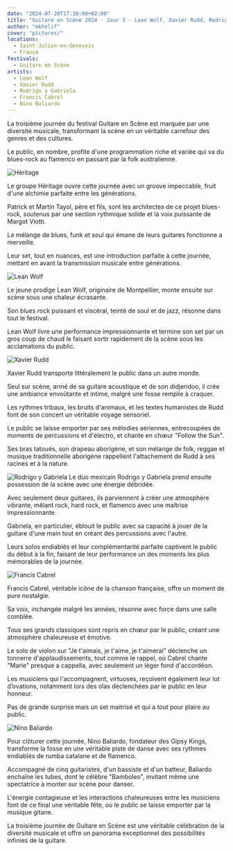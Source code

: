 ```yaml
---
date: "2024-07-20T17:30:00+02:00"
title: "Guitare en Scène 2024 - Jour 3 - Lean Wolf, Xavier Rudd, Rodrigo y Gabriela, Francis Cabrel, Nino Baliardo"
author: "mkhelif"
cover: "pictures/"
locations:
  - Saint-Julien-en-Genevois
  - France
festivals:
  - Guitare en Scène
artists:
  - Lean Wolf
  - Xavier Rudd
  - Rodrigo y Gabriela
  - Francis Cabrel
  - Nino Baliardo
---
```


La troisième journée du festival Guitare en Scène est marquée par une diversité musicale, transformant la scène en un
véritable carrefour des genres et des cultures.

Le public, en nombre, profite d'une programmation riche et variée qui va du blues-rock au flamenco en passant par la
folk australienne.


![Héritage]()

Le groupe Héritage ouvre cette journée avec un groove impeccable, fruit d'une alchimie parfaite entre les générations.

Patrick et Martin Tayol, père et fils, sont les architectes de ce projet blues-rock, soutenus par une section rythmique
solide et la voix puissante de Margot Viotti.

Le mélange de blues, funk et soul qui émane de leurs guitares fonctionne a merveille.

Leur set, tout en nuances, est une introduction parfaite à cette journée, mettant en avant la transmission musicale
entre générations.


![Lean Wolf]()

Le jeune prodige Lean Wolf, originaire de Montpellier, monte ensuite sur scène sous une chaleur écrasante.

Son blues rock puissant et viscéral, teinté de soul et de jazz, résonne dans tout le festival.

Lean Wolf livre une performance impressionnante et termine son set par un gros coup de chaud le faisant sortir
rapidement de la scène sous les acclamations du public.


![Xavier Rudd]()

Xavier Rudd transporte littéralement le public dans un autre monde.

Seul sur scène, armé de sa guitare acoustique et de son didjeridoo, il crée une ambiance envoûtante et intime, malgré
une fosse remplie à craquer.

Les rythmes tribaux, les bruits d'animaux, et les textes humanistes de Rudd font de son concert un véritable voyage
sensoriel.

Le public se laisse emporter par ses mélodies aériennes, entrecoupées de moments de percussions et d'électro, et chante
en chœur "Follow the Sun".

Ses bras tatoués, son drapeau aborigène, et son mélange de folk, reggae et musique traditionnelle aborigène rappellent
l'attachement de Rudd à ses racines et à la nature.


![Rodrigo y Gabriela]()
Le duo mexicain Rodrigo y Gabriela prend ensuite possession de la scène avec une énergie débridée.

Avec seulement deux guitares, ils parviennent à créer une atmosphère vibrante, mêlant rock, hard rock, et flamenco avec
une maîtrise impressionnante.

Gabriela, en particulier, éblouit le public avec sa capacité à jouer de la guitare d'une main tout en créant des
percussions avec l'autre.

Leurs solos endiablés et leur complémentarité parfaite captivent le public du début à la fin, faisant de leur
performance un des moments les plus mémorables de la journée.


![Francis Cabrel]()

Francis Cabrel, véritable icône de la chanson française, offre un moment de pure nostalgie.

Sa voix, inchangée malgré les années, résonne avec force dans une salle comblée.

Tous ses grands classiques sont repris en chœur par le public, créant une atmosphère chaleureuse et émotive.

Le solo de violon sur "Je t'aimais, je t'aime, je t'aimerai" déclenche un tonnerre d'applaudissements, tout comme le
rappel, où Cabrel chante "Marie" presque a cappella, avec seulement un léger fond d'accordéon.

Les musiciens qui l'accompagnent, virtuoses, reçoivent également leur lot d’ovations, notamment lors des olas
déclenchées par le public en leur honneur.

Pas de grande surprise mais un set maitrisé et qui a tout pour plaire au public.


![Nino Baliardo]()

Pour clôturer cette journée, Nino Baliardo, fondateur des Gipsy Kings, transforme la fosse en une véritable piste de
danse avec ses rythmes endiablés de rumba catalane et de flamenco.

Accompagné de cinq guitaristes, d'un bassiste et d'un batteur, Baliardo enchaîne les tubes, dont le célèbre "Bamboleo",
invitant même une spectatrice à monter sur scène pour danser.

L'énergie contagieuse et les interactions chaleureuses entre les musiciens font de ce final une véritable fête, où le
public se laisse emporter par la musique gitane.

La troisième journée de Guitare en Scène est une véritable célébration de la diversité musicale et offre un panorama
exceptionnel des possibilités infinies de la guitare.
